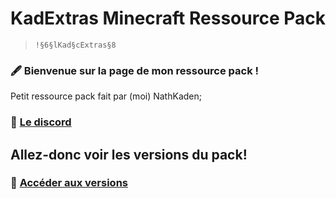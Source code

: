 # KadExtras Minecraft Ressource Pack
>`!§6§lKad§cExtras§8`
### 🖋️  Bienvenue sur la page de mon ressource pack !
Petit ressource pack fait par (moi) NathKaden;  

### 🔗 [Le discord](https://discord.gg/YtCCVqA)

## Allez-donc voir les versions du pack!
### 🔗 **[Accéder aux versions](https://github.com/NathKaden/KadExtras/releases)**
